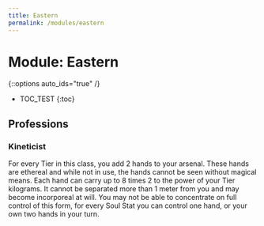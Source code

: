 ```yaml
---
title: Eastern
permalink: /modules/eastern
---
```


# Module: Eastern

{::options auto_ids="true" /}

- TOC_TEST
{:toc}

## Professions

### Kineticist

For every Tier in this class,
you add 2 hands to your arsenal.
These hands are ethereal and
while not in use, the hands cannot be seen without magical means.
Each hand can carry up to 8 times 2 to the power of your Tier kilograms.
It cannot be separated more than 1 meter from you and may become incorporeal at will.
You may not be able to concentrate on full control of this form,
for every Soul Stat you can control one hand,
or your own two hands in your turn.
